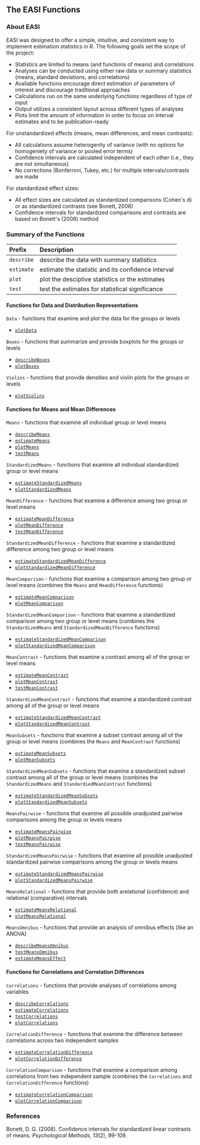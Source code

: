 ## The EASI Functions

### About EASI

EASI was designed to offer a simple, intuitive, and consistent way to implement estimation statistics in R. The following goals set the scope of the project:

- Statistics are limited to means (and functions of means) and correlations
- Analyses can be conducted using either raw data or summary statistics (means, standard deviations, and correlations)
- Available functions encourage direct estimation of parameters of interest and discourage traditional approaches
- Calculations run on the same underlying functions regardless of type of input
- Output utilizes a consistent layout across different types of analyses
- Plots limit the amount of information in order to focus on interval estimates and to be publication-ready

For unstandardized effects (means, mean differences, and mean contrasts):

- All calculations assume heterogenity of variance (with no options for homogeniety of variance or pooled error terms)
- Confidence intervals are calculated independent of each other (i.e., they are not simultaneous)
- No corrections (Bonferroni, Tukey, etc.) for multiple intervals/contrasts are made

For standardized effect sizes:

- All effect sizes are calculated as standardized comparisons (Cohen's d) or as standardized contrasts (see Bonett, 2008)
- Confidence intervals for standardized comparisons and contrasts are based on Bonett's (2008) method

### Summary of the Functions

Prefix | Description
:-- | :--
`describe` | describe the data with summary statistics
`estimate` | estimate the statistic and its confidence interval
`plot` | plot the desciptive statistics or the estimates
`test` | test the estimates for statistical significance

#### Functions for Data and Distribution Representations

`Data` - functions that examine and plot the data for the groups or levels

- [`plotData`](./plotData.md)

`Boxes` - functions that summarize and provide boxplots for the groups or levels

- [`describeBoxes`](./describeBoxes.md)
- [`plotBoxes`](./plotBoxes.md)

`Violins` - functions that provide densities and violin plots for the groups or levels

- [`plotViolins`](./plotViolins.md)

#### Functions for Means and Mean Differences

`Means` - functions that examine all individual group or level means

- [`describeMeans`](./describeMeans.md)
- [`estimateMeans`](./estimateMeans.md)
- [`plotMeans`](./plotMeans.md)
- [`testMeans`](./testMeans.md)

`StandardizedMeans` - functions that examine all individual standardized group or level means

- [`estimateStandardizedMeans`](./estimateStandardizedMeans.md)
- [`plotStandardizedMeans`](./plotStandardizedMeans.md)

`MeanDifference` - functions that examine a difference among two group or level means

- [`estimateMeanDifference`](./estimateMeanDifference.md)
- [`plotMeanDifference`](./plotMeanDifference.md)
- [`testMeanDifference`](./testMeanDifference.md)

`StandardizedMeanDifference` - functions that examine a standardized difference among two group or level means

- [`estimateStandardizedMeanDifference`](./estimateStandardizedMeanDifference.md)
- [`plotStandardizedMeanDifference`](./plotStandardizedMeanDifference.md)

`MeanComparison` - functions that examine a comparison among two group or level means (combines the `Means` and `MeanDifference` functions)

- [`estimateMeanComparison`](./estimateMeanComparison.md)
- [`plotMeanComparison`](./plotMeanComparison.md)

`StandardizedMeanComparison` - functions that examine a standardized comparison among two group or level means (combines the `StandardizedMeans` and `StandardizedMeanDifference` functions)

- [`estimateStandardizedMeanComparison`](./estimateStandardizedMeanComparison.md)
- [`plotStandardizedMeanComparison`](./plotStandardizedMeanComparison.md)

`MeanContrast` - functions that examine a contrast among all of the group or level means

- [`estimateMeanContrast`](./estimateMeanContrast.md)
- [`plotMeanContrast`](./plotMeanContrast.md)
- [`testMeanContrast`](./testMeanContrast.md)

`StandardizedMeanContrast` - functions that examine a standardized contrast among all of the group or level means

- [`estimateStandardizedMeanContrast`](./estimateStandardizedMeanContrast.md) 
- [`plotStandardizedMeanContrast`](./plotStandardizedMeanContrast.md) 

`MeanSubsets` - functions that examine a subset contrast among all of the group or level means (combines the `Means` and `MeanContrast` functions)

- [`estimateMeanSubsets`](./estimateMeanSubsets.md)
- [`plotMeanSubsets`](./plotMeanSubsets.md)

`StandardizedMeanSubsets` - functions that examine a standardized subset contrast among all of the group or level means (combines the `StandardizedMeans` and `StandardiedMeanContrast` functions)

- [`estimateStandardizedMeanSubsets`](./estimateStandardizedMeanSubsets.md)
- [`plotStandardizedMeanSubsets`](./plotStandardizedMeanSubsets.md)

`MeansPairwise` - functions that examine all possible unadjusted pairwise comparisons among the group or levels means

- [`estimateMeansPairwise`](./estimateMeansPairwise.md)
- [`plotMeansPairwise`](./plotMeansPairwise.md)
- [`testMeansPairwise`](./testMeansPairwise.md)

`StandardizedMeansPairwise` - functions that examine all possible unadjusted standardized pairwise comparisons among the group or levels means

- [`estimateStandardizedMeansPairwise`](./estimateStandardizedMeansPairwise.md)
- [`plotStandardizedMeansPairwise`](./plotStandardizedMeansPairwise.md)

`MeansRelational` - functions that provide both arelational (confidence) and relational (comparative) intervals 

- [`estimateMeansRelational`](./estimateMeansRelational.md)
- [`plotMeansRelational`](./plotMeansRelational.md)

`MeansOmnibus` - functions that provide an analysis of omnibus effects (like an ANOVA)

- [`describeMeansOmnibus`](./describeMeansOmnibus.md)
- [`testMeansOmnibus`](./testMeansOmnibus.md)
- [`estimateMeansEffect`](./estimateMeansEffect.md)

#### Functions for Correlations and Correlation Differences

`Correlations` - functions that provide analyses of correlations among variables

- [`describeCorrelations`](./describeCorrelations.md)
- [`estimateCorrelations`](./estimateCorrelations.md)
- [`testCorrelations`](./testCorrelations.md)
- [`plotCorrelations`](./plotCorrelations.md)

`CorrelationDifference` - functions that examine the difference between correlations across two independent samples

- [`estimateCorrelationDifference`](./estimateCorrelationDifference.md)
- [`plotCorrelationDifference`](./plotCorrelationDifference.md)

`CorrelationComparison` - functions that examine a comparison among correlations from two independent sample (combines the `Correlations` and `CorrelationDifference` functions)

- [`estimateCorrelationComparison`](./estimateCorrelationComparison.md)
- [`plotCorrelationComparison`](./plotCorrelationComparison.md)

### References

Bonett, D. G. (2008). Confidence intervals for standardized linear contrasts of means. _Psychological Methods_, _13_(2), 99-109.
